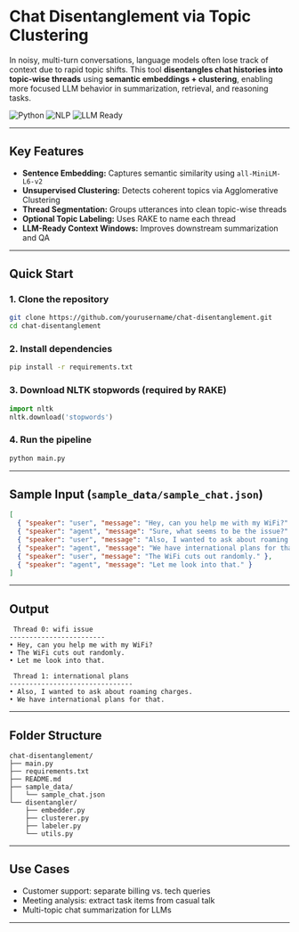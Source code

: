 #  Chat Disentanglement via Topic Clustering

In noisy, multi-turn conversations, language models often lose track of context due to rapid topic shifts. This tool **disentangles chat histories into topic-wise threads** using **semantic embeddings + clustering**, enabling more focused LLM behavior in summarization, retrieval, and reasoning tasks.

![Python](https://img.shields.io/badge/Python-3.8%2B-blue.svg)
![NLP](https://img.shields.io/badge/NLP-Topic%20Clustering-orange)
![LLM Ready](https://img.shields.io/badge/LLM-Optimized-critical)

---

## Key Features

-  **Sentence Embedding:** Captures semantic similarity using `all-MiniLM-L6-v2`
-  **Unsupervised Clustering:** Detects coherent topics via Agglomerative Clustering
-  **Thread Segmentation:** Groups utterances into clean topic-wise threads
-  **Optional Topic Labeling:** Uses RAKE to name each thread
-  **LLM-Ready Context Windows:** Improves downstream summarization and QA

---

##  Quick Start

### 1. Clone the repository
```bash
git clone https://github.com/yourusername/chat-disentanglement.git
cd chat-disentanglement
```

### 2. Install dependencies
```bash
pip install -r requirements.txt
```

### 3. Download NLTK stopwords (required by RAKE)
```python
import nltk
nltk.download('stopwords')
```

### 4. Run the pipeline
```bash
python main.py
```

---

##  Sample Input (`sample_data/sample_chat.json`)
```json
[
  { "speaker": "user", "message": "Hey, can you help me with my WiFi?" },
  { "speaker": "agent", "message": "Sure, what seems to be the issue?" },
  { "speaker": "user", "message": "Also, I wanted to ask about roaming charges." },
  { "speaker": "agent", "message": "We have international plans for that." },
  { "speaker": "user", "message": "The WiFi cuts out randomly." },
  { "speaker": "agent", "message": "Let me look into that." }
]
```

---

##  Output
```
 Thread 0: wifi issue
------------------------
• Hey, can you help me with my WiFi?
• The WiFi cuts out randomly.
• Let me look into that.

 Thread 1: international plans
-------------------------------
• Also, I wanted to ask about roaming charges.
• We have international plans for that.
```

---

##  Folder Structure

```
chat-disentanglement/
├── main.py
├── requirements.txt
├── README.md
├── sample_data/
│   └── sample_chat.json
└── disentangler/
    ├── embedder.py
    ├── clusterer.py
    ├── labeler.py
    └── utils.py
```

---

##  Use Cases

- Customer support: separate billing vs. tech queries  
- Meeting analysis: extract task items from casual talk  
- Multi-topic chat summarization for LLMs

---
